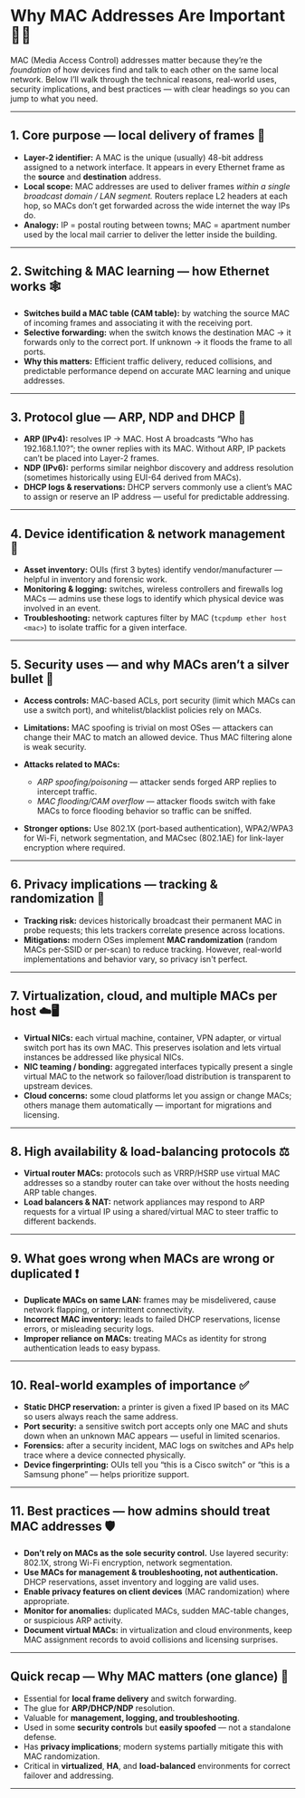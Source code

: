 

# Why MAC Addresses Are Important 🔑🧩

MAC (Media Access Control) addresses matter because they’re the *foundation* of how devices find and talk to each other on the same local network. Below I’ll walk through the technical reasons, real-world uses, security implications, and best practices — with clear headings so you can jump to what you need.

---

## 1. Core purpose — local delivery of frames 🚚

* **Layer-2 identifier:** A MAC is the unique (usually) 48-bit address assigned to a network interface. It appears in every Ethernet frame as the **source** and **destination** address.
* **Local scope:** MAC addresses are used to deliver frames *within a single broadcast domain / LAN segment.* Routers replace L2 headers at each hop, so MACs don’t get forwarded across the wide internet the way IPs do.
* **Analogy:** IP = postal routing between towns; MAC = apartment number used by the local mail carrier to deliver the letter inside the building.

---

## 2. Switching & MAC learning — how Ethernet works 🕸️

* **Switches build a MAC table (CAM table):** by watching the source MAC of incoming frames and associating it with the receiving port.
* **Selective forwarding:** when the switch knows the destination MAC → it forwards only to the correct port. If unknown → it floods the frame to all ports.
* **Why this matters:** Efficient traffic delivery, reduced collisions, and predictable performance depend on accurate MAC learning and unique addresses.

---

## 3. Protocol glue — ARP, NDP and DHCP 🔗

* **ARP (IPv4):** resolves IP → MAC. Host A broadcasts “Who has 192.168.1.10?”; the owner replies with its MAC. Without ARP, IP packets can’t be placed into Layer-2 frames.
* **NDP (IPv6):** performs similar neighbor discovery and address resolution (sometimes historically using EUI-64 derived from MACs).
* **DHCP logs & reservations:** DHCP servers commonly use a client’s MAC to assign or reserve an IP address — useful for predictable addressing.

---

## 4. Device identification & network management 🧾

* **Asset inventory:** OUIs (first 3 bytes) identify vendor/manufacturer — helpful in inventory and forensic work.
* **Monitoring & logging:** switches, wireless controllers and firewalls log MACs — admins use these logs to identify which physical device was involved in an event.
* **Troubleshooting:** network captures filter by MAC (`tcpdump ether host <mac>`) to isolate traffic for a given interface.

---

## 5. Security uses — and why MACs aren’t a silver bullet 🔐

* **Access controls:** MAC-based ACLs, port security (limit which MACs can use a switch port), and whitelist/blacklist policies rely on MACs.
* **Limitations:** MAC spoofing is trivial on most OSes — attackers can change their MAC to match an allowed device. Thus MAC filtering alone is weak security.
* **Attacks related to MACs:**

  * *ARP spoofing/poisoning* — attacker sends forged ARP replies to intercept traffic.
  * *MAC flooding/CAM overflow* — attacker floods switch with fake MACs to force flooding behavior so traffic can be sniffed.
* **Stronger options:** Use 802.1X (port-based authentication), WPA2/WPA3 for Wi-Fi, network segmentation, and MACsec (802.1AE) for link-layer encryption where required.

---

## 6. Privacy implications — tracking & randomization 👀

* **Tracking risk:** devices historically broadcast their permanent MAC in probe requests; this lets trackers correlate presence across locations.
* **Mitigations:** modern OSes implement **MAC randomization** (random MACs per-SSID or per-scan) to reduce tracking. However, real-world implementations and behavior vary, so privacy isn't perfect.

---

## 7. Virtualization, cloud, and multiple MACs per host ☁️🖥️

* **Virtual NICs:** each virtual machine, container, VPN adapter, or virtual switch port has its own MAC. This preserves isolation and lets virtual instances be addressed like physical NICs.
* **NIC teaming / bonding:** aggregated interfaces typically present a single virtual MAC to the network so failover/load distribution is transparent to upstream devices.
* **Cloud concerns:** some cloud platforms let you assign or change MACs; others manage them automatically — important for migrations and licensing.

---

## 8. High availability & load-balancing protocols ⚖️

* **Virtual router MACs:** protocols such as VRRP/HSRP use virtual MAC addresses so a standby router can take over without the hosts needing ARP table changes.
* **Load balancers & NAT:** network appliances may respond to ARP requests for a virtual IP using a shared/virtual MAC to steer traffic to different backends.

---

## 9. What goes wrong when MACs are wrong or duplicated ❗

* **Duplicate MACs on same LAN:** frames may be misdelivered, cause network flapping, or intermittent connectivity.
* **Incorrect MAC inventory:** leads to failed DHCP reservations, license errors, or misleading security logs.
* **Improper reliance on MACs:** treating MACs as identity for strong authentication leads to easy bypass.

---

## 10. Real-world examples of importance ✅

* **Static DHCP reservation:** a printer is given a fixed IP based on its MAC so users always reach the same address.
* **Port security:** a sensitive switch port accepts only one MAC and shuts down when an unknown MAC appears — useful in limited scenarios.
* **Forensics:** after a security incident, MAC logs on switches and APs help trace where a device connected physically.
* **Device fingerprinting:** OUIs tell you “this is a Cisco switch” or “this is a Samsung phone” — helps prioritize support.

---

## 11. Best practices — how admins should treat MAC addresses 🛡️

* **Don’t rely on MACs as the sole security control.** Use layered security: 802.1X, strong Wi-Fi encryption, network segmentation.
* **Use MACs for management & troubleshooting, not authentication.** DHCP reservations, asset inventory and logging are valid uses.
* **Enable privacy features on client devices** (MAC randomization) where appropriate.
* **Monitor for anomalies:** duplicated MACs, sudden MAC-table changes, or suspicious ARP activity.
* **Document virtual MACs:** in virtualization and cloud environments, keep MAC assignment records to avoid collisions and licensing surprises.

---

## Quick recap — Why MAC matters (one glance) 📝

* Essential for **local frame delivery** and switch forwarding.
* The glue for **ARP/DHCP/NDP** resolution.
* Valuable for **management, logging, and troubleshooting**.
* Used in some **security controls** but **easily spoofed** — not a standalone defense.
* Has **privacy implications**; modern systems partially mitigate this with MAC randomization.
* Critical in **virtualized**, **HA**, and **load-balanced** environments for correct failover and addressing.

---
